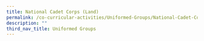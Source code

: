 ```yaml
---
title: National Cadet Corps (Land)
permalink: /co-curricular-activities/Uniformed-Groups/National-Cadet-Corps-Land/permalink
description: ""
third_nav_title: Uniformed Groups
---
```

